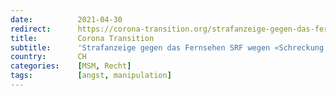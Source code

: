 ```yaml
---
date:          2021-04-30
redirect:      https://corona-transition.org/strafanzeige-gegen-das-fernsehen-srf-wegen-schreckung-der-bevolkerung
title:         Corona Transition
subtitle:      'Strafanzeige gegen das Fernsehen SRF wegen «Schreckung der Bevölkerung»'
country:       CH
categories:    [MSM, Recht]
tags:          [angst, manipulation]
---
```


